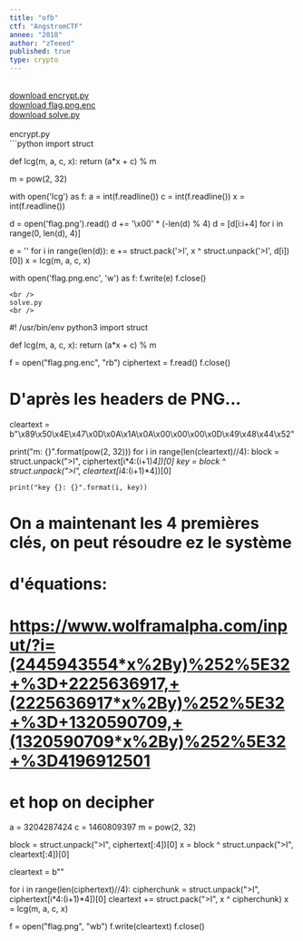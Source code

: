 ```yaml
---
title: "ofb"
ctf: "AngstromCTF"
annee: "2018"
author: "zTeeed"
published: true
type: crypto
---
```

<br />
<a href="/writeup-scripts/2017-2018/AngstromCTF/ofb/encrypt.py">download encrypt.py</a>
<br />
<a href="/writeup-scripts/2017-2018/AngstromCTF/ofb/flag.png.enc">download flag.png.enc</a>
<br />
<a href="/writeup-scripts/2017-2018/AngstromCTF/ofb/solve.py">download solve.py</a>
<br />
<br />
encrypt.py
<br />
```python
import struct

def lcg(m, a, c, x):
	return (a*x + c) % m

m = pow(2, 32)

with open('lcg') as f:
	a = int(f.readline())
	c = int(f.readline())
	x = int(f.readline())

d = open('flag.png').read()
d += '\x00' * (-len(d) % 4)
d = [d[i:i+4] for i in range(0, len(d), 4)]

e = ''
for i in range(len(d)):
	e += struct.pack('>I', x ^ struct.unpack('>I', d[i])[0])
	x = lcg(m, a, c, x)

with open('flag.png.enc', 'w') as f:
	f.write(e)
	f.close()
```
<br />
solve.py
<br />
```
#! /usr/bin/env python3
import struct


def lcg(m, a, c, x):
    return (a*x + c) % m


f = open("flag.png.enc", "rb")
ciphertext = f.read()
f.close()

# D'après les headers de PNG...
cleartext = b"\x89\x50\x4E\x47\x0D\x0A\x1A\x0A\x00\x00\x00\x0D\x49\x48\x44\x52"

print("m: {}".format(pow(2, 32)))
for i in range(len(cleartext)//4):
    block = struct.unpack(">I", ciphertext[i*4:(i+1)*4])[0]
    key = block ^ struct.unpack(">I", cleartext[i*4:(i+1)*4])[0]

    print("key {}: {}".format(i, key))

# On a maintenant les 4 premières clés, on peut résoudre ez le système
# d'équations:
# https://www.wolframalpha.com/input/?i=(2445943554*x%2By)%252%5E32+%3D+2225636917,+(2225636917*x%2By)%252%5E32+%3D+1320590709,+(1320590709*x%2By)%252%5E32+%3D4196912501

# et hop on decipher

a = 3204287424
c = 1460809397
m = pow(2, 32)

block = struct.unpack(">I", ciphertext[:4])[0]
x = block ^ struct.unpack(">I", cleartext[:4])[0]

cleartext = b""

for i in range(len(ciphertext)//4):
    cipherchunk = struct.unpack(">I", ciphertext[i*4:(i+1)*4])[0]
    cleartext += struct.pack(">I", x ^ cipherchunk)
    x = lcg(m, a, c, x)

f = open("flag.png", "wb")
f.write(cleartext)
f.close()
```
